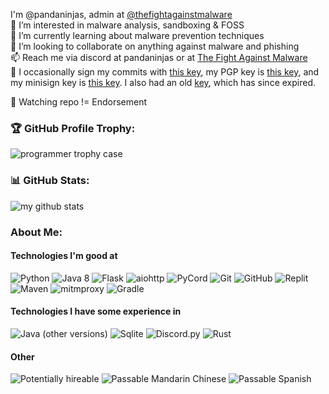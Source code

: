I'm @pandaninjas, admin at [@thefightagainstmalware](https://github.com/thefightagainstmalware/)<br>
👀 I’m interested in malware analysis, sandboxing & FOSS <br>
🌱 I’m currently learning about malware prevention techniques <br>
💞️ I’m looking to collaborate on anything against malware and phishing <br>
📫 Reach me via discord at pandaninjas or at [The Fight Against Malware](https://discord.gg/TWhrmZFXqb)<br>
🔑 I occasionally sign my commits with [this key](https://github.com/pandaninjas/pandaninjas/blob/main/pandaninjas-commitsigning.key), my PGP key is [this key](https://github.com/pandaninjas/pandaninjas/blob/main/pandaninjas-pubkey.key), and my minisign key is [this key](https://raw.githubusercontent.com/pandaninjas/pandaninjas/main/minisign.pub). I also had an old [key](https://github.com/pandaninjas/pandaninjas/blob/main/pandaninjas-old-publickey.key), which has since expired.<br>

👀 Watching repo != Endorsement

### 🏆 GitHub Profile Trophy:
![programmer trophy case](https://github-profile-trophy.vercel.app/?username=pandaninjas&column=8&theme=discord&no-frame=true&no-bg=true)


### 📊 GitHub Stats:
![my github stats](https://github-readme-stats.vercel.app/api?username=pandaninjas&theme=radical&show_icons=true&count_private=true)
  
### About Me:
#### Technologies I'm good at
![Python](https://img.shields.io/badge/-Python-2b5b84?style=flat&logo=python&logoColor=white)
![Java 8](https://img.shields.io/badge/-Java%208-AC6829?style=flat&logo=openjdk&logoColor=black)
![Flask](https://img.shields.io/badge/-Flask-black?style=flat&logo=flask&logoColor=white)
![aiohttp](https://img.shields.io/badge/-aiohttp-blue?style=flat&logo=aiohttp&logoColor=white)
![PyCord](https://img.shields.io/badge/-PyCord-2f3bbe?style=flat&logo=discord&logoColor=white)
![Git](https://img.shields.io/badge/-Git-ef391a?style=flat&logo=git&logoColor=white)
![GitHub](https://img.shields.io/badge/-GitHub-black?style=flat&logo=github&logoColor=white)
![Replit](https://img.shields.io/badge/-Replit-black?style=flat&logo=replit&logoColor=white)
![Maven](https://img.shields.io/badge/-Maven-orange?style=flat&logo=apachemaven&logoColor=white)
![mitmproxy](https://img.shields.io/badge/-mitmproxy-2b5b84?style=flat&logo=wireshark&logoColor=white)
![Gradle](https://img.shields.io/badge/-Gradle-02303a?style=flat&logo=gradle&logoColor=white)
#### Technologies I have some experience in
![Java (other versions)](https://img.shields.io/badge/-Java%20(other%20versions)-AC6829?style=flat&logo=openjdk&logoColor=black)
![Sqlite](https://img.shields.io/badge/-Sqlite-orange?style=flat&logo=sqlite&logoColor=white)
![Discord.py](https://img.shields.io/badge/-discord.py-yellow?style=flat&logo=discord&logoColor=white)
![Rust](https://img.shields.io/badge/-Rust-B7410E?style=flat&logo=rust&logoColor=white)
#### Other
![Potentially hireable](https://img.shields.io/badge/hireable-potentially-yellow)
![Passable Mandarin Chinese](https://img.shields.io/badge/Mandarin%20Chinese-Passable-orange)
![Passable Spanish](https://img.shields.io/badge/Spanish-Passable-orange)
